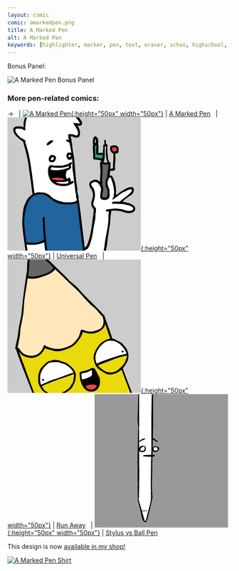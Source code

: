 ```yaml
---
layout: comic
comic: amarkedpen.png
title: A Marked Pen
alt: A Marked Pen
keywords: [highlighter, marker, pen, text, eraser, schoo, highschool, finals, exams]
---
```


Bonus Panel:

![A Marked Pen Bonus Panel](/images/amarkedpen_bonus.png)


### More pen-related comics:

&rarr; &nbsp; | [![A Marked Pen](/thumbs/amarkedpen.png){:height="50px" width="50px"}](https://lolnein.com/2019/05/16/amarkedpen/) | [A Marked Pen](https://lolnein.com/2019/05/16/amarkedpen/)
&nbsp; | [![Universal Pen](/thumbs/universalpen.png){:height="50px" width="50px"}](https://lolnein.com/2019/11/07/universalpen/) | [Universal Pen](https://lolnein.com/2019/11/07/universalpen/)
&nbsp; | [![Run Away](/thumbs/runaway.png){:height="50px" width="50px"}](https://lolnein.com/2020/04/12/runaway/) | [Run Away](https://lolnein.com/2020/04/12/runaway/)
&nbsp; | [![Stylus vs Ball Pen](/thumbs/stylusvsballpen.png){:height="50px" width="50px"}](https://lolnein.com/2015/09/25/stylusvsballpen/) | [Stylus vs Ball Pen](https://lolnein.com/2015/09/25/stylusvsballpen/)


This design is now [available in my shop!](https://lolnein.redbubble.com)

[![A Marked Pen Shirt](/images/amarkedpen_shirt.png)](https://lolnein.redbubble.com)